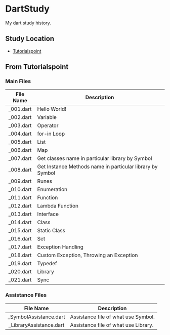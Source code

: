 # DartStudy

My dart study history.


## Study Location

* [Tutorialspoint](https://www.tutorialspoint.com/dart_programming/dart_programming_environment.htm)


## From Tutorialspoint

### Main Files

|File Name|Description|
|:---:|---|
|_001.dart|Hello World!|
|_002.dart|Variable|
|_003.dart|Operator|
|_004.dart|for-in Loop|
|_005.dart|List|
|_006.dart|Map|
|_007.dart|Get classes name in particular library by Symbol|
|_008.dart|Get Instance Methods name in particular library by Symbol|
|_009.dart|Runes|
|_010.dart|Enumeration|
|_011.dart|Function|
|_012.dart|Lambda Function|
|_013.dart|Interface|
|_014.dart|Class|
|_015.dart|Static Class|
|_016.dart|Set|
|_017.dart|Exception Handling|
|_018.dart|Custom Exception, Throwing an Exception|
|_019.dart|Typedef|
|_020.dart|Library|
|_021.dart|Sync|

### Assistance Files

|File Name|Description|
|:---:|---|
|_SymbolAssistance.dart|Assistance file of what use Symbol.|
|_LibraryAssistance.dart|Assistance file of what use Library.|